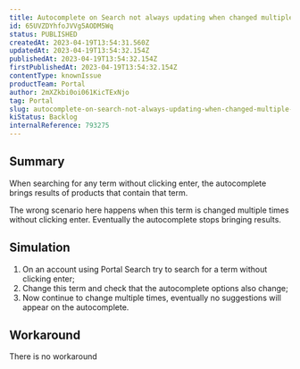```yaml
---
title: Autocomplete on Search not always updating when changed multiple times
id: 65UVZDYhfoJVVg5AODM5Wq
status: PUBLISHED
createdAt: 2023-04-19T13:54:31.560Z
updatedAt: 2023-04-19T13:54:32.154Z
publishedAt: 2023-04-19T13:54:32.154Z
firstPublishedAt: 2023-04-19T13:54:32.154Z
contentType: knownIssue
productTeam: Portal
author: 2mXZkbi0oi061KicTExNjo
tag: Portal
slug: autocomplete-on-search-not-always-updating-when-changed-multiple-times
kiStatus: Backlog
internalReference: 793275
---
```


## Summary


When searching for any term without clicking enter, the autocomplete brings results of products that contain that term.

The wrong scenario here happens when this term is changed multiple times without clicking enter. Eventually the autocomplete stops bringing results.


##

## Simulation



1. On an account using Portal Search try to search for a term without clicking enter;
2. Change this term and check that the autocomplete options also change;
3. Now continue to change multiple times, eventually no suggestions will appear on the autocomplete.


##

## Workaround


There is no workaround





